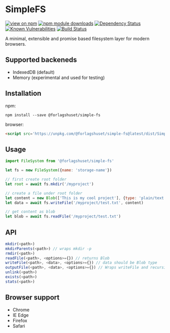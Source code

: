 # SimpleFS
[![view on npm](https://img.shields.io/npm/v/@forlagshuset/simple-fs.svg)](https://www.npmjs.com/package/@forlagshuset/simple-fs)
[![npm module downloads](http://img.shields.io/npm/dt/@forlagshuset/simple-fs.svg)](https://www.npmjs.org/package/@forlagshuset/simple-fs)
[![Dependency Status](https://david-dm.org/fagbokforlaget/simple-fs.svg)](https://david-dm.org/fagbokforlaget/simple-fs)
[![Known Vulnerabilities](https://snyk.io/test/github/fagbokforlaget/simple-fs/badge.svg?targetFile=package.json)](https://snyk.io/test/github/fagbokforlaget/simple-fs?targetFile=package.json)
[![Build Status](https://travis-ci.org/fagbokforlaget/simple-fs.svg?branch=master)](https://travis-ci.org/fagbokforlaget/simple-fs)

A minimal, extensible and promise based filesystem layer for modern browsers.

## Supported backeneds

* IndexedDB (default)
* Memory (experimental and used for testing)

## Installation

npm:
```
npm install --save @forlagshuset/simple-fs
```
browser:
```html
<script src='https://unpkg.com/@forlagshuset/simple-fs@latest/dist/SimpleFS.min.js' async></script>
```

## Usage
```javascript
import FileSystem from '@forlagshuset/simple-fs'

let fs = new FileSystem({name: 'storage-name'})

// first create root folder
let root = await fs.mkdir('/myproject')

// create a file under root folder
let content = new Blob(['This is my cool project'], {type: 'plain/text'})
let data = await fs.writeFile('/myproject/test.txt', content)

// get content as blob
let blob = await fs.readFile('/myproject/test.txt')
```

## API

```javascript
mkdir(<path>)
mkdirParents(<path>) // wraps mkdir -p
rmdir(<path>)
readFile(<path>, <options>={}) // returns Blob
writeFile(<path>, <data>, <options>={}) // data should be Blob type
outputFile(<path>, <data>, <options>={}) // Wraps writeFile and recursively creates path if not exists
unlink(<path>)
exists(<path>)
stats(<path>)
```

## Browser support

* Chrome
* IE Edge
* Firefox
* Safari
